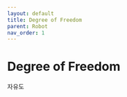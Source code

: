 ```yaml
---
layout: default
title: Degree of Freedom
parent: Robot
nav_order: 1
---
```


# Degree of Freedom

자유도
